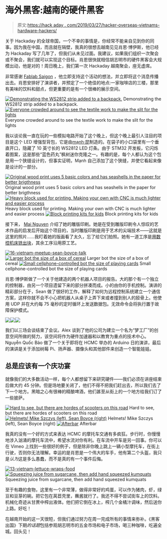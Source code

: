 # 海外黑客:越南的硬件黑客

> 原文:[https://hack aday . com/2019/03/27/hacker-overseas-vietnams-hardware-hackers/](https://hackaday.com/2019/03/27/hacker-abroad-vietnams-hardware-hackers/)

关于 Hackaday 的全球帝国，一个不幸的事情是，你经常不能亲自见到你的同事。因为我在中国，而且就在隔壁，我真的很想去越南见见肖恩·博伊斯，他已经为 Hackaday 写了几年了，但我们从未见过面。我建议，如果我们组织一次聚会或不聚会，我们就可以实现这个目标。肖恩很快就相信胡志明市的硬件黑客会大规模出动，他是对的！周日晚上，我们第一次 Hackaday 越南聚会，座无虚席。

非常感谢 [Fablab Saigon](https://fablabsaigon.org/) ，他立即支持这个活动的想法，并立即将这个消息传播出去。肖恩安排好了演讲者，并预定了一个绝佳的地点:一家咖啡店的三楼，那里有美味的饮料和甜点，但更重要的是有一个很棒的展示空间。

 [![Demonstrating the WS2812 strip added to a backpack.](../Images/d8d4483f26de4ab72c2ee5a32fb86d67.png "02-vietnam-meetup-blinky-backpack")](https://hackaday.com/2019/03/27/hacker-abroad-vietnams-hardware-hackers/02-vietnam-meetup-blinky-backpack/) Demonstrating the WS2812 strip added to a backpack. [![Everyone crowded around to see the textile work to make the slit for the lights](../Images/522f63f849245dec06987a6db0b4cbaa.png "03-vietnam-meetup-more-blinky-backpack")](https://hackaday.com/2019/03/27/hacker-abroad-vietnams-hardware-hackers/03-vietnam-meetup-more-blinky-backpack/) Everyone crowded around to see the textile work to make the slit for the lights

我以谈论我一直在玩的一些模拟电路开始了这个晚上，但这个晚上最引人注目的项目是这个 LED 增强型背包，它是由[mạnh·昆](https://hackaday.io/mqcrexcel)制造的。在袋子的小口袋里有一个垂直开口，隐藏了 10 英寸长的 WS2812 LED 灯条。由于 STM32 开发板，它闪烁着图案，这是那些“蓝色药丸”枫树迷你克隆之一。有趣的是，每个人都认为这个包是用一个狭缝设计的，但事实证明，Mạnh 自己添加了这个狭缝，并使它看起来像是设计的一部分。

 [![Original wood print uses 5 basic colors and has seashells in the paper for better brigthness](../Images/7ff7b81934b74cbb9830912439c7240f.png "04-vietnam-meetup-wooden-printing")](https://hackaday.com/2019/03/27/hacker-abroad-vietnams-hardware-hackers/04-vietnam-meetup-wooden-printing/) Original wood print uses 5 basic colors and has seashells in the paper for better brigthness [![Heavy block used for printing. Making your own with CNC is much lighter and easier process](../Images/6534f9360482932cb9ddeee4d43369d2.png "05-vietnam-meetup-Mai Nguyen-wooden-prints")](https://hackaday.com/2019/03/27/hacker-abroad-vietnams-hardware-hackers/05-vietnam-meetup-mai-nguyen-wooden-prints/) Heavy block used for printing. Making your own with CNC is much lighter and easier process [![Block printing kits for kids](../Images/b229cb9decea43701476d1c99991ddbc.png "17-vietnam-meetup-block-printing")](https://hackaday.com/2019/03/27/hacker-abroad-vietnams-hardware-hackers/17-vietnam-meetup-block-printing/) Block printing kits for kids

接下来， [Mai Nguyen](https://www.curiousmeye.com/) 介绍了她的雕版印刷。她是在受到雕版印刷令人惊叹的艺术作品的启发后开始这个项目的，当时雕版印刷是用于艺术的尖端技术——这就是这里的照片……我盯着她的版画看了太久，忘了给它们拍照。她有一道工序是[用数控机床铣出块](https://ingovietnam.weebly.com/)，其余工序沿用原工艺。

 [![16-vietnam-meetup-sean-boyce-talk](../Images/9152fbae3a8dbbc7df2424036518ca6a.png "16-vietnam-meetup-sean-boyce-talk")](https://hackaday.com/2019/03/27/hacker-abroad-vietnams-hardware-hackers/16-vietnam-meetup-sean-boyce-talk/)  [![Larger bot the size of a box of cereal](../Images/5c340f61466fbaa90afd2e44ebd2b249.png "07-vietnam-meetup-large-robot")](https://hackaday.com/2019/03/27/hacker-abroad-vietnams-hardware-hackers/07-vietnam-meetup-large-robot/) Larger bot the size of a box of cereal [![Small cellphone-controlled bot the size of playing cards](../Images/b83f3d3de5900ba923a71bb5447b3093.png "08-vietnam-meetup-small-robot")](https://hackaday.com/2019/03/27/hacker-abroad-vietnams-hardware-hackers/08-vietnam-meetup-small-robot/) Small cellphone-controlled bot the size of playing cards

肖恩·博伊斯做了一个关于他建造的两个机器人项目的报告。大的那个有一个独立的控制器，由另一个项目遗留下来的部分拼凑而成。小的由你的手机控制。演讲的精彩部分在于，Sean 做了很好的工作，解释了如何为远程控制系统建立一个通信方案，这样你就不会不小心把机器人从桌子上弄下来或者撞到别人的胫骨上。他使用 UDP 并在大约每 75 毫秒的定时循环上发送数据包。无效命令会将执行置于故障保护模式。

[![](../Images/7ec3974b76cb0a93733d06b2f91c224e.png)](https://hackaday.com/2019/03/27/hacker-abroad-vietnams-hardware-hackers/09-vietnam-meetup-dream-factory/)[![](../Images/4bd21d0934962efb49aecb5796315bd0.png)](https://hackaday.com/2019/03/27/hacker-abroad-vietnams-hardware-hackers/10-vietnam-meetup-arduino-day/)[![](../Images/55c911bdeab22758ac81a86071d781c2.png)](https://hackaday.com/2019/03/27/hacker-abroad-vietnams-hardware-hackers/15-vietnam-meetup-smart-doll/)

我们以三场会谈结束了会议。Alex 谈到了他的公司为建立一个名为“梦工厂”的创意空间所做的努力，该空间将作为硬件加速器和以教育为重点的技术中心。Nguyễn Quốc Bảo 做了一个关于即将在 HCMC 举办的 Arduino 日的演讲，最后的演讲是关于添加树莓 Pi、扬声器、摄像头和其他部件来创造一个智能娃娃。

## 总是应该有一个庆功宴

就像我们的大多数活动一样，每个人都想留下来研究硬件——我们必须在讲座结束后做大约 45 分钟。但是场地要关闭了，他们不得不把我们赶出去，所以我们去了下一个地方。黑暗之心有很棒的精酿啤酒，他们甚至从街上的一个地方给我们订了一些披萨。

 [![Hard to see, but there are hordes of scooters on this road](../Images/89a2c0744ff8b92efad28b695ccb2dbd.png "01-vietnam-scooter-traffic")](https://hackaday.com/2019/03/27/hacker-abroad-vietnams-hardware-hackers/01-vietnam-scooter-traffic/) Hard to see, but there are hordes of scooters on this road [![Helmets! Mike Szczys (left), Sean Boyce (right)](../Images/c7f5b5ec7bed49c8b34a5f8960d55dc0.png "11-vietnam-meetup-late-night-scooter-ride")](https://hackaday.com/2019/03/27/hacker-abroad-vietnams-hardware-hackers/11-vietnam-meetup-late-night-scooter-ride/) Helmets! Mike Szczys (left), Sean Boyce (right) [![Afterbar](../Images/484404d235272dae90c694b78b53cbf6.png "12-vietnam-meetup-afterbar-and-pizza")](https://hackaday.com/2019/03/27/hacker-abroad-vietnams-hardware-hackers/12-vietnam-meetup-afterbar-and-pizza/) Afterbar

我真的没有一个好的方式来表达 HCMC 的摩托车交通有多疯狂。步行时，你慢慢地涉入汹涌的摩托车流中，希望水流对你有利。在车流中开车是另一回事。你可以在 Vimeo 上找到一些很好的例子，但是除非你晚上跳上一辆小型摩托车，在街上行驶，否则你无法理解。幸运的是肖恩是一个伟大的车手，他有第二个头盔，我只是*认为*这是多么愚蠢，而不是真的有一个事件后悔。

 [![13-vietnam-lettuce-wraps-food](../Images/99a0977dcd0edd48a5fbf196c31a9e74.png "13-vietnam-lettuce-wraps-food")](https://hackaday.com/2019/03/27/hacker-abroad-vietnams-hardware-hackers/13-vietnam-lettuce-wraps-food/)  [![Squeezing juice from sugarcane, then add hand squeezed kumquats](../Images/0dc614ea222a4a12d8af35625e93773c.png "14-vietnam-sugar-cane-kumquat-water")](https://hackaday.com/2019/03/27/hacker-abroad-vietnams-hardware-hackers/14-vietnam-sugar-cane-kumquat-water/) Squeezing juice from sugarcane, then add hand squeezed kumquats

至于有趣的食物，这里有一个非常薄，做得非常好的鸡蛋，可以作为猪肉，虾，绿豆和豆芽的碗。把它包在莴苣壳里，蘸酱就行了。我还不得不尝试街车上的饮料。机械化奇迹从甘蔗中榨出液体。他们把它倒在冰上，榨几个金橘汁调味，然后送你上路。好吃！

在越南开始的这一天很短，但我们通过努力在周一完成所有的事情来弥补。《黑客出国》下期*的话题*包括参观胡志明市的五金市场和电子市场，喝三种咖啡，吃遍全城。回头见！